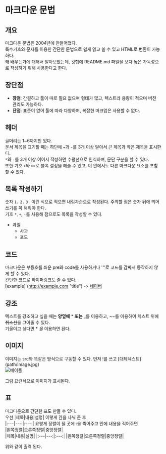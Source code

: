 # 마크다운 문법

## 개요

마크다운 문법은 2004년에 만들어졌다.  
특수기호와 문자를 이용한 간단한 문법으로 쉽게 읽고 쓸 수 있고 HTML로 변환이 가능하다.  
왜 배우는가에 대해서 알아보았는데, 깃헙에 README.md 파일을 보다 높은 가독성으로 작성하기 위해 사용한다고 한다.

## 장단점

- **장점**: 간결하고 툴이 따로 필요 없으며 형태가 많고, 텍스트라 용량이 적으며 버전 관리도 가능하다.  
- **단점**: 표준이 없어 툴에 따라 다양하며, 복잡한 마크업은 사용할 수 없다.

## 헤더

글머리는 1~6까지만 있다.  
문서 제목을 표기할 때는 하단에 `=`과 `-`를 3개 이상 달아서 큰 제목과 작은 제목을 표시한다.  
`*`와 `-`를 3개 이상 이어서 작성하면 수평선으로 인식하며, 문단 구분을 할 수 있다.  
또한 기호 `>`와 `>>`로 블록 설정을 해줄 수 있고, 이 안에서도 다른 마크다운 요소를 포함할 수 있다.

## 목록 작성하기

 숫자 `1.` `2.` `3.` 이런 식으로 적으면 내림차순으로 작성된다. 주의할 점은 숫자 뒤에 띄어쓰기를 꼭 해줘야 한다.  
 기호 `*`, `+`, `-`를 사용해 점으로도 목록을 작성할 수 있다.
  - 과일
    - 사과
    - 포도  

## 코드



마크다운은 부등호를 씌운 pre와 code를 사용하거나 '''로 코드를 감싸서 동작하지 않게 할 수 있다.  
 간단한 코드로 하이퍼링크도 줄 수 있다.  
 [example] (http://example.com "title") -> [네이버](http://naver.com "네이버")
   
## 강조

 텍스트를 강조하고 싶을 때는 **양옆에** \* **또는** \_를 이용하고,
\~~를 이용하여 텍스트 위에 ~~취소선~~을 그어줄 수 있다.  
 기울이고 싶다면 \* *을* 이용하면 된다.

## 이미지

 이미지는 src와 똑같은 방식으로 구동할 수 있다.
 먼저 !를 쓰고 [대체텍스트] (path/image.jpg) <br/>![메이플](https://www.pngwing.com/ko/free-png-nwxdu) <p>그럼 요런식으로 이미지가 표시된다.</p>

## 표

 마크다운으로 간단한 표도 만들 수 있다. <br/>
 우선 |제목|내용|설명| 이렇게 칸을 나눠 준 후<br/>
 |:---|---:|:---:| 요렇게 정렬이 될 곳에 :을 찍어주고 안에 내용을 적어주면 <br/>
 |왼쪽정렬|오른쪽정렬|중앙정렬|<br/>
 |제목|내용|설명|
 |:---|---:|:---:|
 |왼쪽정렬|오른쪽정렬|중앙정렬|<br/>
<p>위와 같이 출력 된다.</p>
